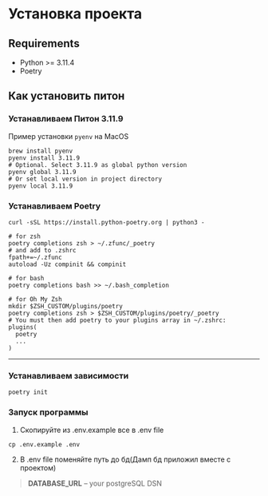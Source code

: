 # Установка проекта

## Requirements

* Python >= 3.11.4
* Poetry

## Как установить питон

### Устанавливаем Питон 3.11.9

Пример установки `pyenv` на MacOS

```shell
brew install pyenv
pyenv install 3.11.9
# Optional. Select 3.11.9 as global python version
pyenv global 3.11.9
# Or set local version in project directory
pyenv local 3.11.9
```

### Устанавливаем Poetry

```shell
curl -sSL https://install.python-poetry.org | python3 -

# for zsh
poetry completions zsh > ~/.zfunc/_poetry
# and add to .zshrc
fpath+=~/.zfunc
autoload -Uz compinit && compinit

# for bash
poetry completions bash >> ~/.bash_completion

# for Oh My Zsh
mkdir $ZSH_CUSTOM/plugins/poetry
poetry completions zsh > $ZSH_CUSTOM/plugins/poetry/_poetry
# You must then add poetry to your plugins array in ~/.zshrc:
plugins(
  poetry
  ...
)
```

---

### Устанавливаем зависимости

```shell
poetry init
```

### Запуск программы

1. Скопируйте из .env.example все в .env file

```shell
cp .env.example .env
```

2.  В .env file поменяйте путь до бд(Дамп бд приложил вместе с проектом)

> **DATABASE_URL** – your postgreSQL DSN
